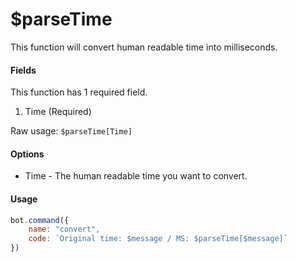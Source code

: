 # $parseTime

This function will convert human readable time into milliseconds.

#### Fields

This function has 1 required field.

1. Time (Required)

Raw usage: `$parseTime[Time]`

#### Options

* Time - The human readable time you want to convert.

#### Usage

```javascript
bot.command({
    name: "convert",
    code: `Original time: $message / MS: $parseTime[$message]`
})
```
